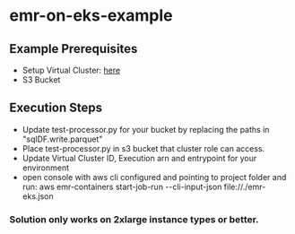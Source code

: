 # emr-on-eks-example

## Example Prerequisites

* Setup Virtual Cluster: [here](https://docs.aws.amazon.com/emr/latest/EMR-on-EKS-DevelopmentGuide/setting-up.html)
* S3 Bucket

## Execution Steps
* Update test-processor.py for your bucket by replacing the paths in "sqlDF.write.parquet"
* Place test-processor.py in s3 bucket that cluster role can access.
* Update Virtual Cluster ID, Execution arn and entrypoint for your environment
* open console with aws cli configured and pointing to project folder and run: aws emr-containers start-job-run --cli-input-json file://./emr-eks.json

### Solution only works on 2xlarge instance types or better.

